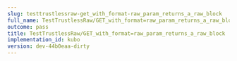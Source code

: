 ```yaml
---
slug: testtrustlessraw-get_with_format-raw_param_returns_a_raw_block
full_name: TestTrustlessRaw/GET_with_format=raw_param_returns_a_raw_block
outcome: pass
title: TestTrustlessRaw/GET_with_format=raw_param_returns_a_raw_block
implementation_id: kubo
version: dev-44b0eaa-dirty
---
```


